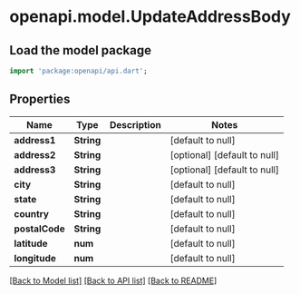 # openapi.model.UpdateAddressBody

## Load the model package
```dart
import 'package:openapi/api.dart';
```

## Properties
Name | Type | Description | Notes
------------ | ------------- | ------------- | -------------
**address1** | **String** |  | [default to null]
**address2** | **String** |  | [optional] [default to null]
**address3** | **String** |  | [optional] [default to null]
**city** | **String** |  | [default to null]
**state** | **String** |  | [default to null]
**country** | **String** |  | [default to null]
**postalCode** | **String** |  | [default to null]
**latitude** | **num** |  | [default to null]
**longitude** | **num** |  | [default to null]

[[Back to Model list]](../README.md#documentation-for-models) [[Back to API list]](../README.md#documentation-for-api-endpoints) [[Back to README]](../README.md)


